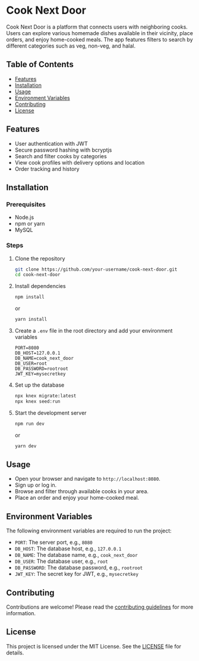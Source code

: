 # Cook Next Door

Cook Next Door is a platform that connects users with neighboring cooks. Users can explore various homemade dishes available in their vicinity, place orders, and enjoy home-cooked meals. The app features filters to search by different categories such as veg, non-veg, and halal.

## Table of Contents
- [Features](#features)
- [Installation](#installation)
- [Usage](#usage)
- [Environment Variables](#environment-variables)
- [Contributing](#contributing)
- [License](#license)

## Features
- User authentication with JWT
- Secure password hashing with bcryptjs
- Search and filter cooks by categories
- View cook profiles with delivery options and location
- Order tracking and history

## Installation

### Prerequisites
- Node.js
- npm or yarn
- MySQL

### Steps
1. Clone the repository
    ```sh
    git clone https://github.com/your-username/cook-next-door.git
    cd cook-next-door
    ```

2. Install dependencies
    ```sh
    npm install
    ```
    or
    ```sh
    yarn install
    ```

3. Create a `.env` file in the root directory and add your environment variables
    ```env
    PORT=8080
    DB_HOST=127.0.0.1
    DB_NAME=cook_next_door
    DB_USER=root
    DB_PASSWORD=rootroot
    JWT_KEY=mysecretkey
    ```

4. Set up the database
    ```sh
    npx knex migrate:latest
    npx knex seed:run
    ```

5. Start the development server
    ```sh
    npm run dev
    ```
    or
    ```sh
    yarn dev
    ```

## Usage
- Open your browser and navigate to `http://localhost:8080`.
- Sign up or log in.
- Browse and filter through available cooks in your area.
- Place an order and enjoy your home-cooked meal.

## Environment Variables
The following environment variables are required to run the project:
- `PORT`: The server port, e.g., `8080`
- `DB_HOST`: The database host, e.g., `127.0.0.1`
- `DB_NAME`: The database name, e.g., `cook_next_door`
- `DB_USER`: The database user, e.g., `root`
- `DB_PASSWORD`: The database password, e.g., `rootroot`
- `JWT_KEY`: The secret key for JWT, e.g., `mysecretkey`

## Contributing
Contributions are welcome! Please read the [contributing guidelines](CONTRIBUTING.md) for more information.

## License
This project is licensed under the MIT License. See the [LICENSE](LICENSE) file for details.
